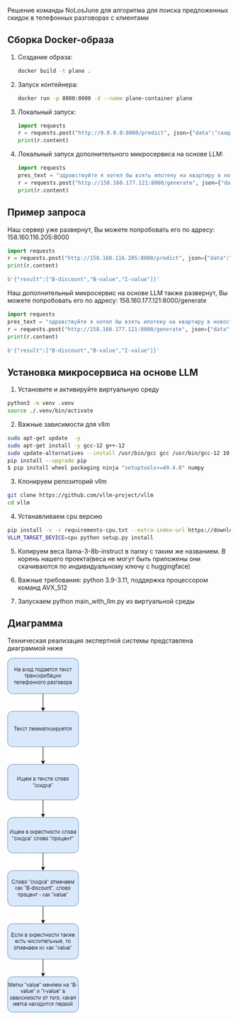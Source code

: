 Решение команды NoLosJune для алгоритма для поиска предложенных скидок в телефонных разговорах с клиентами

## Сборка Docker-образа

1. Создание образа:
   ```bash
   docker build -t plane .
   ```
2. Запуск контейнера:
   ```bash
   docker run -p 8000:8000 -d --name plane-container plane
   ```
3. Локальный запуск:
   ```python
   import requests
   r = requests.post("http://0.0.0.0:8000/predict", json={"data":"скидка два процента"})
   print(r.content)
   ```

3. Локальный запуск дополнительного микросервиса на основе LLM:
   ```python
   import requests
   pres_text = "здравствуйте я хотел бы взять ипотеку на квартиру в новостройке в районе зеленого ерика прошлый раз когда я звонил мне сказали что у вас есть программа скидок на квартиры в новостройках зеленого ерика не могли бы вы пожалуйста рассказать поподробней да у нас есть скидка один процент за визит в офис продаж еще есть скидка два процента за карту москвичу еще могу в дополнении к этому могу предложить вам скидку три процента на квартиры в районе рогожкинской еще есть персональный скидки от банков но тут я советую уточнить у банка в котором вы хотите взять ипотеку"
   r = requests.post("http://158.160.177.121:8000/generate", json={"data":pres_text})
   print(r.content)
   ```

## Пример запроса

Наш сервер уже развернут, Вы можете попробовать его по адресу: 158.160.116.205:8000

```python
import requests
r = requests.post("http://158.160.116.205:8000/predict", json={"data":"скидка два процента"})
print(r.content)
```

```python
b'{"result":["B-discount","B-value","I-value"]}'
```

Наш дополнительный микросервис на основе LLM также развернут, Вы можете попробовать его по адресу: 158.160.177.121:8000/generate

```python
import requests
pres_text = "здравствуйте я хотел бы взять ипотеку на квартиру в новостройке в районе зеленого ерика прошлый раз когда я звонил мне сказали что у вас есть программа скидок на квартиры в новостройках зеленого ерика не могли бы вы пожалуйста рассказать поподробней да у нас есть скидка один процент за визит в офис продаж еще есть скидка два процента за карту москвичу еще могу в дополнении к этому могу предложить вам скидку три процента на квартиры в районе рогожкинской еще есть персональный скидки от банков но тут я советую уточнить у банка в котором вы хотите взять ипотеку"
r = requests.post("http://158.160.177.121:8000/generate", json={"data":pres_text})
print(r.content)
```

```python
b'{"result":["B-discount","B-value","I-value"]}'
```

## Установка микросервиса на основе LLM

1. Установите и активируйте виртуальную среду
```bash
python3 -m venv .venv 
source ./.venv/bin/activate
```

2. Важные зависимости для vllm
```bash
sudo apt-get update  -y
sudo apt-get install -y gcc-12 g++-12
sudo update-alternatives --install /usr/bin/gcc gcc /usr/bin/gcc-12 10 --slave /usr/bin/g++ g++ /usr/bin/g++-12
pip install --upgrade pip
$ pip install wheel packaging ninja "setuptools>=49.4.0" numpy
```

3. Клонируем репозиторий vllm
```bash
git clone https://github.com/vllm-project/vllm
cd vllm
```

4. Устанавливаем cpu версию
```bash
pip install -v -r requirements-cpu.txt --extra-index-url https://download.pytorch.org/whl/cpu
VLLM_TARGET_DEVICE=cpu python setup.py install
```

5. Копируем веса llama-3-8b-instruct в папку с таким же названием. В корень нашего проекта(веса не могут быть приложены они скачиваются по индивидуальному ключу с huggingface)

6. Важные требования: python 3.9-3.11, поддержка процессором команд AVX_512

7. Запускаем python main_with_llm.py из виртуальной среды

## Диаграмма

Техническая реализация экспертной системы представлена диаграммой ниже

![diagram](pictures/diagram.jpg)

